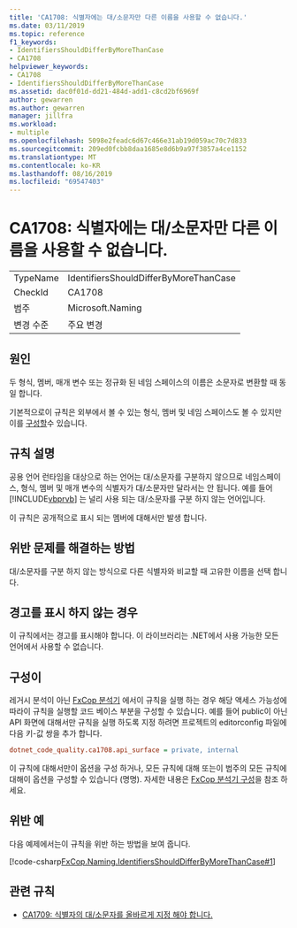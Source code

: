 ```yaml
---
title: 'CA1708: 식별자에는 대/소문자만 다른 이름을 사용할 수 없습니다.'
ms.date: 03/11/2019
ms.topic: reference
f1_keywords:
- IdentifiersShouldDifferByMoreThanCase
- CA1708
helpviewer_keywords:
- CA1708
- IdentifiersShouldDifferByMoreThanCase
ms.assetid: dac0f01d-dd21-484d-add1-c8cd2bf6969f
author: gewarren
ms.author: gewarren
manager: jillfra
ms.workload:
- multiple
ms.openlocfilehash: 5098e2feadc6d67c466e31ab19d059ac70c7d833
ms.sourcegitcommit: 209ed0fcbb8daa1685e8d6b9a97f3857a4ce1152
ms.translationtype: MT
ms.contentlocale: ko-KR
ms.lasthandoff: 08/16/2019
ms.locfileid: "69547403"
---
```

# <a name="ca1708-identifiers-should-differ-by-more-than-case"></a>CA1708: 식별자에는 대/소문자만 다른 이름을 사용할 수 없습니다.

|||
|-|-|
|TypeName|IdentifiersShouldDifferByMoreThanCase|
|CheckId|CA1708|
|범주|Microsoft.Naming|
|변경 수준|주요 변경|

## <a name="cause"></a>원인

두 형식, 멤버, 매개 변수 또는 정규화 된 네임 스페이스의 이름은 소문자로 변환할 때 동일 합니다.

기본적으로이 규칙은 외부에서 볼 수 있는 형식, 멤버 및 네임 스페이스도 볼 수 있지만이를 [구성할](#configurability)수 있습니다.

## <a name="rule-description"></a>규칙 설명

공용 언어 런타임을 대상으로 하는 언어는 대/소문자를 구분하지 않으므로 네임스페이스, 형식, 멤버 및 매개 변수의 식별자가 대/소문자만 달라서는 안 됩니다. 예를 들어 [!INCLUDE[vbprvb](../code-quality/includes/vbprvb_md.md)] 는 널리 사용 되는 대/소문자를 구분 하지 않는 언어입니다.

이 규칙은 공개적으로 표시 되는 멤버에 대해서만 발생 합니다.

## <a name="how-to-fix-violations"></a>위반 문제를 해결하는 방법

대/소문자를 구분 하지 않는 방식으로 다른 식별자와 비교할 때 고유한 이름을 선택 합니다.

## <a name="when-to-suppress-warnings"></a>경고를 표시 하지 않는 경우

이 규칙에서는 경고를 표시해야 합니다. 이 라이브러리는 .NET에서 사용 가능한 모든 언어에서 사용할 수 없습니다.

## <a name="configurability"></a>구성이

레거시 분석이 아닌 [FxCop 분석기](install-fxcop-analyzers.md) 에서이 규칙을 실행 하는 경우 해당 액세스 가능성에 따라이 규칙을 실행할 코드 베이스 부분을 구성할 수 있습니다. 예를 들어 public이 아닌 API 화면에 대해서만 규칙을 실행 하도록 지정 하려면 프로젝트의 editorconfig 파일에 다음 키-값 쌍을 추가 합니다.

```ini
dotnet_code_quality.ca1708.api_surface = private, internal
```

이 규칙에 대해서만이 옵션을 구성 하거나, 모든 규칙에 대해 또는이 범주의 모든 규칙에 대해이 옵션을 구성할 수 있습니다 (명명). 자세한 내용은 [FxCop 분석기 구성](configure-fxcop-analyzers.md)을 참조 하세요.

## <a name="example-of-a-violation"></a>위반 예

다음 예제에서는이 규칙을 위반 하는 방법을 보여 줍니다.

[!code-csharp[FxCop.Naming.IdentifiersShouldDifferByMoreThanCase#1](../code-quality/codesnippet/CSharp/ca1708-identifiers-should-differ-by-more-than-case_1.cs)]

## <a name="related-rules"></a>관련 규칙

- [CA1709: 식별자의 대/소문자를 올바르게 지정 해야 합니다.](../code-quality/ca1709-identifiers-should-be-cased-correctly.md)